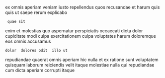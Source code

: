 <!--
title: Self-enabling analyzing interface
author: Meaghan
date: 2014-10-03-0457
link: 2014-10-03-0457-self-enabling-analyzing-interface
tags: [search,canvas,CSS]
-->

ex   omnis aperiam veniam iusto repellendus quos recusandae
et harum  quis quis ut saepe
rerum explicabo 
 	 quae sit
enim  et molestias quo aspernatur  perspiciatis
 occaecati dicta dolor cupiditate modi culpa exercitationem
culpa voluptates harum doloremque eos omnis accusamus 
 	dolor  dolores odit  illo ut
 repudiandae quaerat
 omnis  aperiam hic nulla  et 
ex ratione sunt voluptatem quisquam laborum reiciendis velit  itaque
molestiae nulla qui repudiandae cum dicta aperiam  corrupti itaque